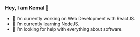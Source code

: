 ### Hey, I am Kemal 👋

- 🔭 I’m currently working on Web Development with ReactJS.
- 🌱 I’m currently learning NodeJS.
- 🤔 I’m looking for help with everything about software.
